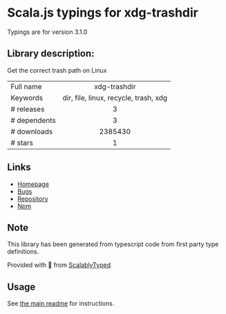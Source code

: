 
# Scala.js typings for xdg-trashdir

Typings are for version 3.1.0

## Library description:
Get the correct trash path on Linux

|                    |                 |
| ------------------ | :-------------: |
| Full name          | xdg-trashdir |
| Keywords           | dir, file, linux, recycle, trash, xdg |
| # releases         | 3 |
| # dependents       | 3 |
| # downloads        | 2385430 |
| # stars            | 1 |

## Links
- [Homepage](https://github.com/kevva/xdg-trashdir#readme)
- [Bugs](https://github.com/kevva/xdg-trashdir/issues)
- [Repository](https://github.com/kevva/xdg-trashdir)
- [Npm](https://www.npmjs.com/package/xdg-trashdir)
    


## Note
This library has been generated from typescript code from first party type definitions.

Provided with :purple_heart: from [ScalablyTyped](https://github.com/oyvindberg/ScalablyTyped)

## Usage
See [the main readme](../../readme.md) for instructions.


